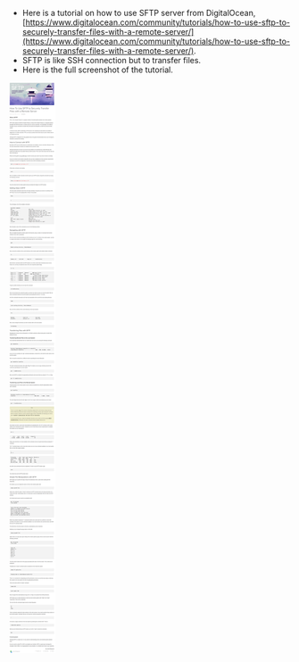 * Here is a tutorial on how to use SFTP server from DigitalOcean, [https://www.digitalocean.com/community/tutorials/how-to-use-sftp-to-securely-transfer-files-with-a-remote-server/](https://www.digitalocean.com/community/tutorials/how-to-use-sftp-to-securely-transfer-files-with-a-remote-server/).
* SFTP is like SSH connection but to transfer files.
* Here is the full screenshot of the tutorial.

![./20161029-1155-cet-how-to-use-sftp-to-securely-transfer-files-with-a-remote-server-1.png](./20161029-1155-cet-how-to-use-sftp-to-securely-transfer-files-with-a-remote-server-1.png)